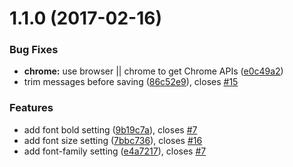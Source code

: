 <a name="1.1.0"></a>
# 1.1.0 (2017-02-16)


### Bug Fixes

* **chrome:** use browser || chrome to get Chrome APIs ([e0c49a2](https://github.com/prtksxna/breathe/commit/e0c49a2))
* trim messages before saving ([86c52e9](https://github.com/prtksxna/breathe/commit/86c52e9)), closes [#15](https://github.com/prtksxna/breathe/issues/15)


### Features

* add font bold setting ([9b19c7a](https://github.com/prtksxna/breathe/commit/9b19c7a)), closes [#7](https://github.com/prtksxna/breathe/issues/7)
* add font size setting ([7bbc736](https://github.com/prtksxna/breathe/commit/7bbc736)), closes [#16](https://github.com/prtksxna/breathe/issues/16)
* add font-family setting ([e4a7217](https://github.com/prtksxna/breathe/commit/e4a7217)), closes [#7](https://github.com/prtksxna/breathe/issues/7)



